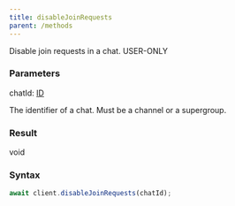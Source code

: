 ```yaml
---
title: disableJoinRequests
parent: /methods
---
```


Disable join requests in a chat.<span class="select-none"> <span class="inline-flex w-fit items-center"><span class="w-fit bg-dbt px-1.5 rounded-md select-none text-fgt text-[10px]">USER-ONLY</span></span> </span>

### Parameters 

<div class="flex flex-col gap-3"><div><div class="font-mono" id="p_chatId" data-anchor><span class="font-bold">chatId</span><span class="opacity-50">:</span> <a href="/types/id"  >ID</a></div><div class="pl-3"><div class="no-margin">

The identifier of a chat. Must be a channel or a supergroup.

</div></div></div></div>

### Result 

<div class="font-mono"><span>void</span></div>

### Syntax

```ts
await client.disableJoinRequests(chatId);
```



